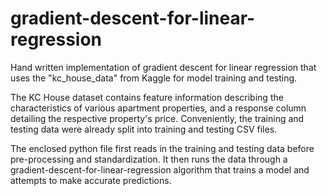 # gradient-descent-for-linear-regression
Hand written implementation of gradient descent for linear regression that uses the "kc_house_data" from Kaggle for model training and testing.

The KC House dataset contains feature information describing the characteristics of various apartment properties, and a response column detailing the respective property's price.  Conveniently, the training and testing data were already split into training and testing CSV files.

The enclosed python file first reads in the training and testing data before pre-processing and standardization.  It then runs the data through a gradient-descent-for-linear-regression algorithm that trains a model and attempts to make accurate predictions.  
